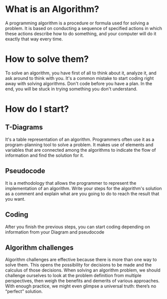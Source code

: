 # What is an Algorithm?
A programming algorithm is a procedure or formula used for solving a problem. It is based on conducting a sequence of specified actions in which these actions describe how to do something,
and your computer will do it exactly that way every time.

#  How to solve them?
To solve an algorithm, you have first of all to think about it, analyze it, and ask around to think with you. It's a common mistake to start coding right away with solving algorithms.
Don't code before you have a plan.
In the end, you will be stuck in trying something you don't understand.

# How do I start?
## T-Diagrams 
It's a table representation of an algorithm. Programmers often use it as a program-planning tool to solve a problem. It makes use of elements and variables that are 
connected among  the algorithms to indicate the flow of information and find the solution for it. 

## Pseudocode
It is a methodology that allows the programmer to represent the implementation of an algorithm.
Write your steps for the algorithm's solution as a comment and explain what are you going  to do to reach the result that you want.

## Coding
After you finish the previous steps, you can start coding depending on information from your
Diagram and pseudocode 



## Algorithm challenges
Algorithm challenges are effective because there is more than one way to solve them.
This opens the possibility for decisions to be made and the calculus of those decisions. 
When solving an algorithm problem, we should challenge ourselves to look at the problem definition from multiple perspectives, then weigh the benefits and demerits of various approaches.
With enough practice, we might even glimpse a universal truth: there’s no “perfect” solution.

